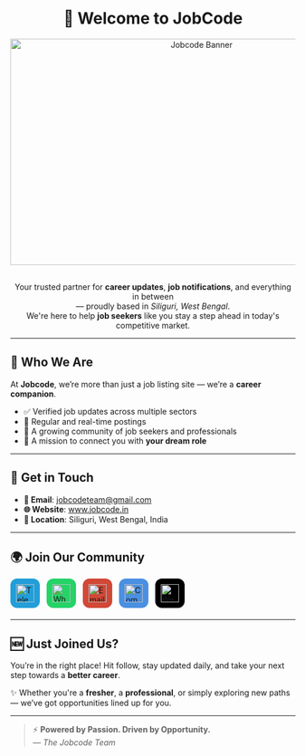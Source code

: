 <!-- Jobcode Intro Section with Banner at Top -->
<h1 align="center">🚀 <strong>Welcome to JobCode</strong></h1>

<div align="center" style="margin-bottom: 30px;">
  <img alt="Jobcode Banner" height="400" width="660" src="https://avatars.githubusercontent.com/u/206195260?v=4">
</div>


<p align="center">
  Your trusted partner for <strong>career updates</strong>, <strong>job notifications</strong>, and everything in between <br> — proudly based in <em>Siliguri, West Bengal</em>.  
  <br> We're here to help <strong>job seekers</strong> like you stay a step ahead in today's competitive market.
</p>

<hr>

<h2>💼 <strong>Who We Are</strong></h2>
<p>
  At <strong>Jobcode</strong>, we’re more than just a job listing site — we’re a <strong>career companion</strong>.
</p>
<ul>
  <li>✅ Verified job updates across multiple sectors</li>
  <li>📆 Regular and real-time postings</li>
  <li>👥 A growing community of job seekers and professionals</li>
  <li>🎯 A mission to connect you with <strong>your dream role</strong></li>
</ul>

<hr>

<h2>📮 <strong>Get in Touch</strong></h2>
<ul>
  <li><strong>📧 Email</strong>: <a href="mailto:jobcodeteam@gmail.com">jobcodeteam@gmail.com</a></li>
  <li><strong>🌐 Website</strong>: <a href="https://jobcode.in" target="_blank">www.jobcode.in</a></li>
  <li><strong>📍 Location</strong>: Siliguri, West Bengal, India</li>
</ul>

<hr>

<h2>🌍 <strong>Join Our Community</strong></h2>
<div align="left" style="display: flex; gap: 12px; flex-wrap: wrap; margin-bottom: 20px;">

  <a href="https://t.me/jobcodeteam" target="_blank" style="background-color: #229ED9; border-radius: 12px; padding: 10px; display: inline-flex; align-items: center; text-decoration: none;">
    <img src="https://skillicons.dev/icons?i=telegram" alt="Telegram" height="32" width="32" />
  </a>

  <a href="https://chat.whatsapp.com/K3s1O1LRcFMGV5esEGLvKa" target="_blank" style="background-color: #25D366; border-radius: 12px; padding: 10px; display: inline-flex; align-items: center; text-decoration: none;">
    <img src="https://cdn-icons-png.flaticon.com/512/220/220236.png" alt="WhatsApp" height="32" width="32" />
  </a>

  <a href="mailto:jobcodeteam@gmail.com" target="_blank" style="background-color: #D14836; border-radius: 12px; padding: 10px; display: inline-flex; align-items: center; text-decoration: none;">
    <img src="https://skillicons.dev/icons?i=gmail" alt="Email" height="32" width="32" />
  </a>

  <a href="https://jobcode.in/company/jobcodeteam" target="_blank" style="background-color: #4A90E2; border-radius: 12px; padding: 10px; display: inline-flex; align-items: center; text-decoration: none;">
    <img src="https://img.icons8.com/ios-filled/50/ffffff/domain.png" alt="Company Page" height="32" width="32" />
  </a>

  <a href="https://jobcode.in" target="_blank" style="background-color: #000000; border-radius: 12px; padding: 10px; display: inline-flex; align-items: center; text-decoration: none;">
    <img src="https://img.icons8.com/ios-filled/50/ffffff/internet.png" alt="Website" height="32" width="32" />
  </a>

</div>

<hr>

<h2>🆕 <strong>Just Joined Us?</strong></h2>
<p>
  You’re in the right place!  
  Hit follow, stay updated daily, and take your next step towards a <strong>better career</strong>.
</p>
<p>
  ✨ Whether you're a <strong>fresher</strong>, a <strong>professional</strong>, or simply exploring new paths — we’ve got opportunities lined up for you.
</p>

<hr>

<blockquote>
  ⚡ <strong>Powered by Passion. Driven by Opportunity.</strong><br>
  — <em>The Jobcode Team</em>
</blockquote>
